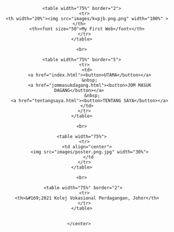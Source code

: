 
</html>
<html>
  <head>
    <title>Jom Masuk Dagang</title>
  </head>
  
  <body>
    <center>
      
      <table width="75%" border="2">
        <tr>
          <th width="20%"><img src="images/kvpjb.png.png" width="100%" ></th>
          <th><font size="50">My First Web</font></th>
        </tr>
      </table>
      
      <br>
      
      <table width="75%" border="5">
        <tr>
          <td>
            <a href="index.html"><button>UTAMA</button></a>
            &nbsp;
            <a href="jommasukdagang.html"><button>JOM MASUK DAGANG</button></a>
              &nbsp;
            <a href="tentangsaya.html"><button>TENTANG SAYA</button></a>
          </td>
        </tr>
      </table>
      
      <br>
      
      <table width="75%">
        <tr>
          <td align="center">
            <img src="images/poster.png.jpg" width="30%">
           </td
        </tr>
      </table>
      
      <br>
        
       <table width="75%" border="2">
        <tr>
          <th>&#169;2021 Kolej Vokasional Perdagangan, Johor</th>
        </tr>
      </table>
      
      
    </center>
  </body>
  
</html>

    
